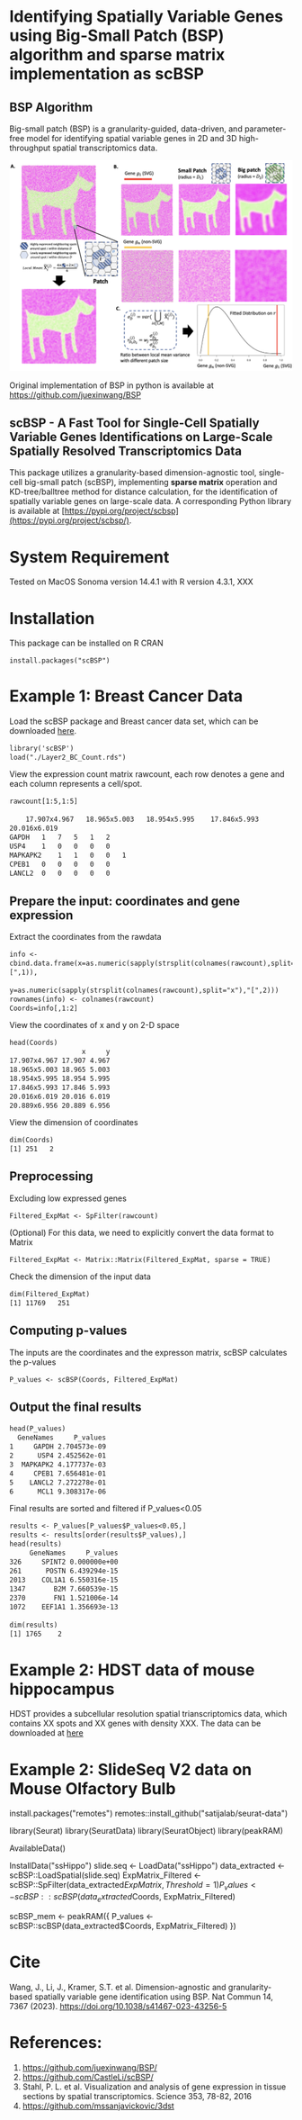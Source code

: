 # Identifying Spatially Variable Genes using Big-Small Patch (BSP) algorithm and sparse matrix implementation as scBSP

## BSP Algorithm

Big-small patch (BSP) is a granularity-guided, data-driven, and parameter-free model for identifying spatial variable genes in 2D and 3D high-throughput spatial transcriptomics data.

![BSP](flowchart.png)

Original implementation of BSP in python is available at https://github.com/juexinwang/BSP


## scBSP - A Fast Tool for Single-Cell Spatially Variable Genes Identifications on Large-Scale Spatially Resolved Transcriptomics Data


This package utilizes a granularity-based dimension-agnostic tool, single-cell big-small patch (scBSP), implementing **sparse matrix** operation and KD-tree/balltree method for distance calculation, for the identification of spatially variable genes on
large-scale data. A corresponding Python library is available at [https://pypi.org/project/scbsp](https://pypi.org/project/scbsp/).


# System Requirement
Tested on MacOS Sonoma version 14.4.1 with R version 4.3.1, XXX 

# Installation
This package can be installed on R CRAN
```
install.packages("scBSP")
```

# Example 1: Breast Cancer Data
Load the scBSP package and Breast cancer data set, which can be downloaded [here](https://github.com/juexinwang/Tutorial_DahShu2024/blob/master/data/Layer2_BC_Count.rds).

    library('scBSP')
    load("./Layer2_BC_Count.rds")
     
View the expression count matrix rawcount, each row denotes a gene and each column represents a cell/spot.

```
rawcount[1:5,1:5]

    17.907x4.967   18.965x5.003   18.954x5.995    17.846x5.993 20.016x6.019
GAPDH   1   7   5   1   2
USP4    1   0   0   0   0
MAPKAPK2    1   1   0   0   1
CPEB1   0   0   0   0   0
LANCL2  0   0   0   0   0
```

## Prepare the input: coordinates and gene expression

Extract the coordinates from the rawdata
```
info <- cbind.data.frame(x=as.numeric(sapply(strsplit(colnames(rawcount),split="x"),"[",1)),
                         y=as.numeric(sapply(strsplit(colnames(rawcount),split="x"),"[",2)))
rownames(info) <- colnames(rawcount)
Coords=info[,1:2]
```

View the coordinates of x and y on 2-D space

```
head(Coords)
                  x     y
17.907x4.967 17.907 4.967
18.965x5.003 18.965 5.003
18.954x5.995 18.954 5.995
17.846x5.993 17.846 5.993
20.016x6.019 20.016 6.019
20.889x6.956 20.889 6.956
```

View the dimension of coordinates

```
dim(Coords)
[1] 251   2
```

## Preprocessing
Excluding low expressed genes
```
Filtered_ExpMat <- SpFilter(rawcount)
```

(Optional) For this data, we need to explicitly convert the data format to Matrix
```
Filtered_ExpMat <- Matrix::Matrix(Filtered_ExpMat, sparse = TRUE)
```

Check the dimension of the input data 
```
dim(Filtered_ExpMat)
[1] 11769   251
```

## Computing p-values
The inputs are the coordinates and the expresson matrix, scBSP calculates the p-values
```
P_values <- scBSP(Coords, Filtered_ExpMat)
```

## Output the final results
```
head(P_values)
  GeneNames     P_values
1     GAPDH 2.704573e-09
2      USP4 2.452562e-01
3  MAPKAPK2 4.177737e-03
4     CPEB1 7.656481e-01
5    LANCL2 7.272278e-01
6      MCL1 9.308317e-06
```

Final results are sorted and filtered if P_values<0.05 
```
results <- P_values[P_values$P_values<0.05,]
results <- results[order(results$P_values),]
head(results)
     GeneNames     P_values
326     SPINT2 0.000000e+00
261      POSTN 6.439294e-15
2013    COL1A1 6.550316e-15
1347       B2M 7.660539e-15
2370       FN1 1.521006e-14
1072    EEF1A1 1.356693e-13

dim(results)
[1] 1765    2
```




# Example 2: HDST data of mouse hippocampus

HDST provides a subcellular resolution spatial trianscriptomics data, which contains XX spots and XX genes with density XXX. The data can be downloaded at [here](https://github.com/juexinwang/Tutorial_DahShu2024/blob/master/data/CN24_D1_unmodgtf_filtered_red_ut_HDST_final_clean.rds)




# Example 2: SlideSeq V2 data on Mouse Olfactory Bulb

install.packages("remotes")
remotes::install_github("satijalab/seurat-data")

library(Seurat)
library(SeuratData)
library(SeuratObject)
library(peakRAM)

AvailableData()

InstallData("ssHippo")
slide.seq <- LoadData("ssHippo")
data_extracted <- scBSP::LoadSpatial(slide.seq)
ExpMatrix_Filtered <- scBSP::SpFilter(data_extracted$ExpMatrix, Threshold = 1)
P_values <- scBSP::scBSP(data_extracted$Coords, ExpMatrix_Filtered)

scBSP_mem <- peakRAM({
  P_values <- scBSP::scBSP(data_extracted$Coords, ExpMatrix_Filtered)
})

# Cite
Wang, J., Li, J., Kramer, S.T. et al. Dimension-agnostic and granularity-based spatially variable gene identification using BSP. Nat Commun 14, 7367 (2023). https://doi.org/10.1038/s41467-023-43256-5

# References:
1. https://github.com/juexinwang/BSP/
2. https://github.com/CastleLi/scBSP/
3. Stahl, P. L. et al. Visualization and analysis of gene expression in tissue sections by spatial transcriptomics. Science 353, 78-82, 2016
4. https://github.com/mssanjavickovic/3dst

